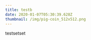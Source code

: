 ```yaml
---
title: testb
date: 2020-01-07T05:30:39.628Z
thumbnail: /img/pig-coin_512x512.png
---
```

testsetset
